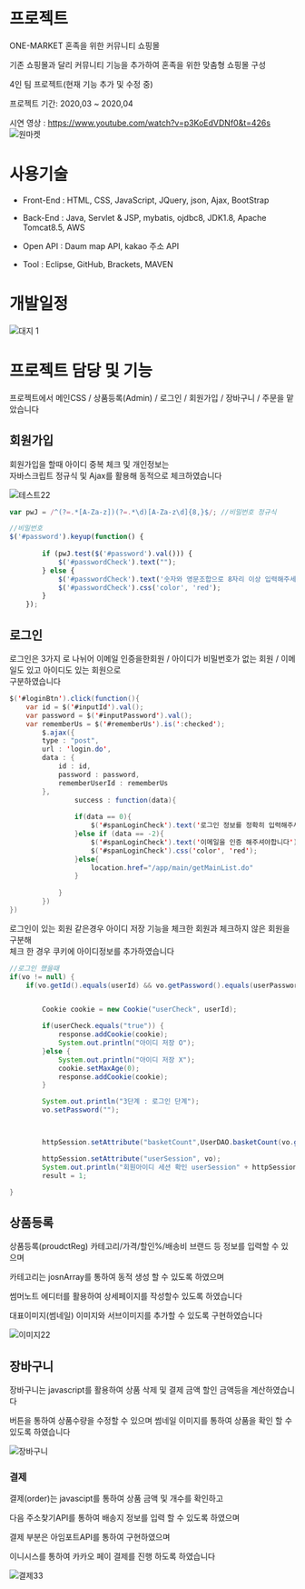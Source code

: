 # 프로젝트
ONE-MARKET 혼족을 위한 커뮤니티 쇼핑몰 <br/>

기존 쇼핑몰과 달리 커뮤니티 기능을 추가하여 혼족을 위한 맞춤형 쇼핑몰 구성</br>

4인 팀 프로젝트(현재 기능 추가 및 수정 중)<br/>

프로젝트 기간: 2020,03 ~ 2020,04

시연 영상 : https://www.youtube.com/watch?v=p3KoEdVDNf0&t=426s
![원마켓](https://user-images.githubusercontent.com/44168355/93769438-bc4ffd80-fc55-11ea-9ebf-191eaf5565da.png)




# 사용기술

 - Front-End : HTML, CSS, JavaScript, JQuery, json, Ajax, BootStrap
 
 - Back-End : Java, Servlet & JSP, mybatis, ojdbc8, JDK1.8, Apache Tomcat8.5, AWS
 
 - Open API : Daum map API, kakao 주소 API
 
 - Tool : Eclipse, GitHub, Brackets, MAVEN

# 개발일정

![대지 1](https://user-images.githubusercontent.com/44168355/93773248-d7713c00-fc5a-11ea-990f-28f11949166f.png)


# 프로젝트 담당 및 기능

프로젝트에서 메인CSS / 상품등록(Admin) / 로그인 / 회원가입 / 장바구니 / 주문을 맡았습니다 


## 회원가입

회원가입을 할때 아이디 중복 체크 및 개인정보는</br>
자바스크립트 정규식 및 Ajax를 활용해 동적으로 체크하였습니다

![테스트22](https://user-images.githubusercontent.com/44168355/93780490-333fc300-fc63-11ea-8d81-3e5ab6e0598b.png)

```JAVASCRIPT
var pwJ = /^(?=.*[A-Za-z])(?=.*\d)[A-Za-z\d]{8,}$/; //비밀번호 정규식

//비밀번호 
$('#password').keyup(function() {
		
		if (pwJ.test($('#password').val())) {
			$('#passwordCheck').text("");
		} else {
			$('#passwordCheck').text('숫자와 영문조합으로 8자리 이상 입력해주세요');
			$('#passwordCheck').css('color', 'red');
		}
	});
```





## 로그인

로그인은 3가지 로 나뉘어 
이메일 인증을한회원 / 아이디가 비밀번호가 없는 회원 / 이메일도 있고 아이디도 있는 회원으로<br/>
구분하였습니다
```JAVA
$('#loginBtn').click(function(){
	var id = $('#inputId').val();
	var password = $('#inputPassword').val();
	var rememberUs = $('#rememberUs').is(':checked');
		$.ajax({
		type : "post",
		url : 'login.do',
		data : {
			id : id,
			password : password,
			rememberUserId : rememberUs
		},
				success : function(data){
				
				if(data == 0){
					$('#spanLoginCheck').text('로그인 정보를 정확히 입력해주세요')
				}else if (data == -2){
					$('#spanLoginCheck').text('이메일을 인증 해주셔야합니다')
					$('#spanLoginCheck').css('color', 'red');
				}else{
					location.href="/app/main/getMainList.do"
				}
				
			}
		})
})    
```

로그인이 있는 회원 같은경우 아이디 저장 기능을 체크한 회원과 체크하지 않은 회원을 구분해</br>
체크 한 경우 쿠키에 아이디정보를 추가하였습니다

```JAVA
//로그인 했을때
if(vo != null) {
    if(vo.getId().equals(userId) && vo.getPassword().equals(userPassword)) {


        Cookie cookie = new Cookie("userCheck", userId);

        if(userCheck.equals("true")) {
            response.addCookie(cookie);
            System.out.println("아이디 저장 O");
        }else {
            System.out.println("아이디 저장 X");
            cookie.setMaxAge(0);
            response.addCookie(cookie);
        }

        System.out.println("3단계 : 로그인 단계");
        vo.setPassword("");



        httpSession.setAttribute("basketCount",UserDAO.basketCount(vo.getId()));

        httpSession.setAttribute("userSession", vo);
        System.out.println("회원아이디 세션 확인 userSession" + httpSession.getAttribute("userSession"));
        result = 1;

}
```        
## 상품등록

상품등록(proudctReg) 
카테고리/가격/할인%/배송비 브랜드 등 정보를 입력할 수 있으며 </br>

카테고리는 josnArray를 통하여 동적 생성 할 수 있도록 하였으며

썸머노트 에디터를 활용하여 상세페이지를 작성할수 있도록 하였습니다 </br>

대표이미지(썸네일) 이미지와 서브이미지를 추가할 수 있도록 구현하였습니다 </br>


![이미지22](https://user-images.githubusercontent.com/44168355/93786878-c2040e00-fc6a-11ea-8b5b-18b1b0d866ae.png)

## 장바구니

장바구니는 javascript를 활용하여 상품 삭제 및 결제 금액 할인 금액등을 계산하였습니다

버튼을 통하여 상품수량을 수정할 수 있으며 썸네일 이미지를 통하여 상품을 확인 할 수 있도록 하였습니다

![장바구니](https://user-images.githubusercontent.com/44168355/93787023-ee1f8f00-fc6a-11ea-85ae-3a1ed2fea5df.png)

### 결제

결제(order)는 javascipt를 통하여 상품 금액 및 개수를 확인하고

다음 주소찾기API를 통하여 배송지 정보를 입력 할 수 있도록 하였으며

결제 부분은 아임포트API를 통하여 구현하였으며

이니시스를 통하여 카카오 페이 결제를 진행 하도록 하였습니다

![결제33](https://user-images.githubusercontent.com/44168355/93789281-9e41c780-fc6c-11ea-85b1-bac736501897.png)







